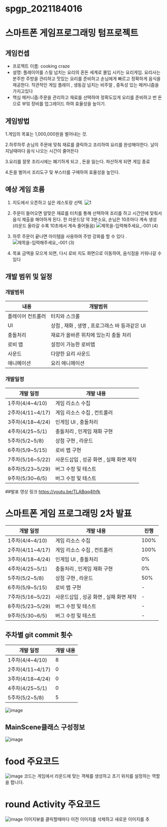 # spgp_2021184016
# 스마트폰 게임프로그래밍 텀프로젝트
## 게임컨셉 
- 프로젝트 이름: cooking craze
- 설명: 플레이어를 스릴 넘치는 요리의 혼돈 세계로 몰입 시키는 요리게임. 요리사는 분주한 주방을 관리하고 맛있는 요리를 준비하고 손님에게 빠르고 정확하게 음식을 제공한다. 직관적인 게임 플레이 , 생동감 넘치는 비주얼 , 중독성 있는 메커니즘을 가지고있다
- 핵심 메커니즘:주문을 관리하고 재료를 선택하여 정확도있게 요리를 준비하고 번 돈으로 부엌 장비를 업그레이드 하여 효율성을 높이기.

## 게임방법
1.게임의 목표는 1,000,000원을 벌어내는 것. 

2.하루하루 손님의 주문에 맞춰 재료를 클릭하고 조리하여 요리를 완성해야한다. 날이 지날때마다 음식 나오는 시간이 줄어든다

3.요리를 잘못 조리시에는 폐기하게 되고 , 돈을 잃는다. 파산하게 되면 게임 종료

4.돈을 벌어서 조리도구 및 부스터를 구매하여 효율성을 높인다.


## 예상 게임 흐름 
1. 지도에서 오픈하고 싶은 레스토랑 선택.
![1](https://github.com/backhabin0/spgp_2021184016/assets/115928688/8a1c7fcf-723e-42e2-ae8f-8bc5f80e0841)
2. 주문이 들어오면 알맞은 재료를 터치를 통해 선택하여 조리를 하고 시간안에 맞춰서 음식 제출을 해야하게 된다.
   한 라운드당 약 3분소요, 손님은 10초마다 계속 생성 (라운드 올라갈 수록 10초에서 계속 줄어들음) 
![제목을-입력해주세요_-001 (4)](https://github.com/backhabin0/spgp_2021184016/assets/115928688/26ae6673-5c7c-4a60-ac3d-81fafd801db1)
4. 하루 주문이 끝나면 아이템을 사용하여 주방 강화를 할 수 있다 .
![제목을-입력해주세요_-001 (3)](https://github.com/backhabin0/spgp_2021184016/assets/115928688/f3aa27ec-81ed-49de-9127-1cb78c690d44)

  
5. 목표 금액을 모으게 되면, 다시 로비 지도 화면으로 이동하여, 음식점을 키워나갈 수 있다

## 개발 범위 및 일정
### 개발범위
|내용|개발범위|
|------|---|
|플레이어 컨트롤러|터치와 스크롤|
|UI|상점 , 재화 , 생명 , 프로그래스 바 등과같은 UI|
|충돌처리|재료가 올바른 위치에 있는지 충돌 처리|
|로비 맵|설정이 가능한 로비맵|
|사운드|다양한 요리 사운드|
|애니메이션|요리 애니메이션|

### 개발일정 
|개발 일정|개발 내용|
|------|---|
|1주차(4/4~4/10)|게임 리소스 수집|
|2주차(4/11~4/17)|게임 리소스 수집 , 컨트롤러|
|3주차(4/18~4/24)|인게임 UI , 충돌처리 |
|4주차(4/25~5/1)|충돌처리 , 인게임 재화 구현|
|5주차(5/2~5/8)|상점 구현 , 라운드 |
|6주차(5/9~5/15)|로비 맵 구현|
|7주차(5/16~5/22)|사운드삽입 , 성공 화면 , 실패 화면 제작|
|8주차(5/23~5/29)|버그 수정 및 테스트|
|9주차(5/30~6/5)|버그 수정 및 테스트|


##발표 영상 링크 
https://youtu.be/TLABqq4Ihfk



# 스마트폰 게임 프로그래밍 2차 발표
|개발 일정|개발 내용|진행|
|------|---|---|
|1주차(4/4~4/10)|게임 리소스 수집|100%|
|2주차(4/11~4/17)|게임 리소스 수집 , 컨트롤러|100%|
|3주차(4/18~4/24)|인게임 UI , 충돌처리 |0%|
|4주차(4/25~5/1)|충돌처리 , 인게임 재화 구현|0%|
|5주차(5/2~5/8)|상점 구현 , 라운드 |50%|
|6주차(5/9~5/15)|로비 맵 구현|-|
|7주차(5/16~5/22)|사운드삽입 , 성공 화면 , 실패 화면 제작|-|
|8주차(5/23~5/29)|버그 수정 및 테스트|-|
|9주차(5/30~6/5)|버그 수정 및 테스트|-|

## 주차별 git commit 횟수 
|개발 일정|개발 내용|
|------|---|
|1주차(4/4~4/10)|8|
|2주차(4/11~4/17)|0|
|3주차(4/18~4/24)|0|
|4주차(4/25~5/1)|0|
|5주차(5/2~5/8)|5|


![image](https://github.com/backhabin0/spgp_2021184016/assets/115928688/800ca860-aa49-4c62-aa57-9c7ff88d435e)


## MainScene클래스 구성정보 
![image](https://github.com/backhabin0/spgp_2021184016/assets/115928688/277ae606-1faf-49bf-b95c-482eaa60784a)

# food 주요코드
![image](https://github.com/backhabin0/spgp_2021184016/assets/115928688/1d88e6b4-c7db-44b0-8d26-3755e7ceac35)
 코드는 게임에서 라운드에 맞는 객체를 생성하고 초기 위치를 설정하는 역할을 합니다.
# round Activity 주요코드
![image](https://github.com/backhabin0/spgp_2021184016/assets/115928688/7571e6a9-04c8-48aa-841f-d2ad17cf4d89)
이미지뷰를 클릭할때마다 이전 이미지를 삭제하고 새로운 이미지를 추




